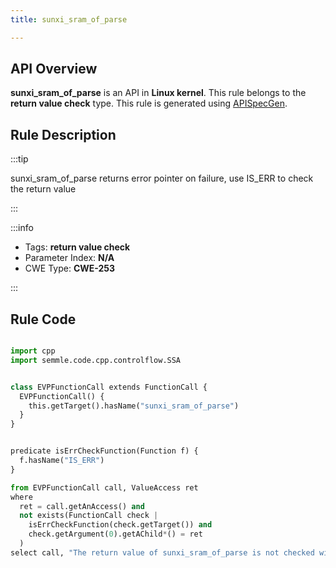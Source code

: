 ```yaml
---
title: sunxi_sram_of_parse

---
```



## API Overview
**sunxi_sram_of_parse** is an API in **Linux kernel**. This rule belongs to the **return value check** type. This rule is generated using [APISpecGen](../../tools/APISpecGen).
## Rule Description

:::tip

sunxi_sram_of_parse returns error pointer on failure, use IS_ERR to check the return value

:::

:::info

- Tags: **return value check**
- Parameter Index: **N/A**
- CWE Type: **CWE-253**

:::

## Rule Code
```python

import cpp
import semmle.code.cpp.controlflow.SSA


class EVPFunctionCall extends FunctionCall {
  EVPFunctionCall() {
    this.getTarget().hasName("sunxi_sram_of_parse")
  }
}


predicate isErrCheckFunction(Function f) {
  f.hasName("IS_ERR") 
}

from EVPFunctionCall call, ValueAccess ret
where
  ret = call.getAnAccess() and
  not exists(FunctionCall check |
    isErrCheckFunction(check.getTarget()) and
    check.getArgument(0).getAChild*() = ret
  )
select call, "The return value of sunxi_sram_of_parse is not checked with IS_ERR."
    
```